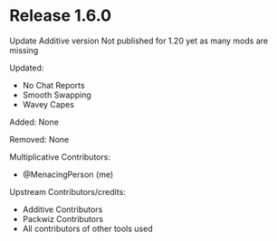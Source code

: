 # Release 1.6.0

Update Additive version
Not published for 1.20 yet as many mods are missing

Updated:
- No Chat Reports
- Smooth Swapping
- Wavey Capes

Added:
None

Removed:
None


Multiplicative Contributors:
- @MenacingPerson (me)

Upstream Contributors/credits:
- Additive Contributors
- Packwiz Contributors
- All contributors of other tools used

